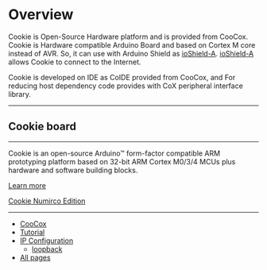 # Overview

Cookie is Open-Source Hardware platform and is provided
from CooCox. Cookie is Hardware compatible Arduino Board and based on
Cortex M core instead of AVR. So, it can use with Arduino Shield as
[ioShield-A](Product/Open-Source-Hardware/ioShield-A.md).
[ioShield-A](Product/Open-Source-Hardware/ioShield-A.md) allows
Cookie to connect to the Internet.

Cookie is developed on IDE as CoIDE provided from CooCox, and For
reducing host dependency code provides with CoX peripheral interface
library.

-----

## Cookie board

-----
Cookie is an open-source Arduino™ form-factor compatible
ARM prototyping platform based on 32-bit ARM Cortex M0/3/4 MCUs plus
hardware and software building blocks.


[Learn more](<http://www.coocox.org/Cookie.html>)

[Cookie Numirco
Edition](<http://www.coocox.org/Cookie/Cookie_Nuvoton.html>)

-----
  * [CooCox](CooCox.md)
  * [Tutorial](Tutorial.md)
  * [IP Configuration](IP_Configuration.md)
    * [loopback](loopback.md)
  * [All pages](All_pages.md)  
